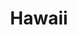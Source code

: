 ---
title: "Hawaii"
hashtag: hawaii
borders:
  - Pacific Ocean
subdivision-of:
  - United States
tags:
  - State
  - United States
---